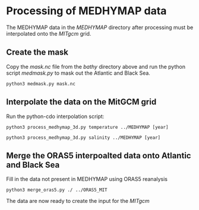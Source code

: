 # Processing of MEDHYMAP data

The MEDHYMAP data in the *MEDHYMAP* directory after processing must be
interpolated onto the *MITgcm* grid.

## Create the mask

Copy the *mask.nc* file from the *bathy* directory above and run the python
script *medmask.py* to mask out the Atlantic and Black Sea. 

    python3 medmask.py mask.nc

## Interpolate the data on the MitGCM grid

Run the python-cdo interpolation script:

    python3 process_medhymap_3d.py temperature ../MEDHYMAP [year]

    python3 process_medhymap_3d.py salinity ../MEDHYMAP [year]

## Merge the ORAS5 interpoalted data onto Atlantic and Black Sea

Fill in the data not present in MEDHYMAP using ORAS5 reanalysis

    python3 merge_oras5.py ./ ../ORAS5_MIT

The data are now ready to create the input for the *MITgcm*
